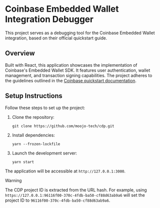 # Coinbase Embedded Wallet Integration Debugger

This project serves as a debugging tool for the Coinbase Embedded Wallet integration, based on their official quickstart guide.

## Overview

Built with React, this application showcases the implementation of Coinbase's Embedded Wallet SDK. It features user authentication, wallet management, and transaction signing capabilities. The project adheres to the guidelines outlined in the [Coinbase quickstart documentation](https://docs.cdp.coinbase.com/embedded-wallets/docs/quickstart).

## Setup Instructions

Follow these steps to set up the project:

1. Clone the repository:
   ```
   git clone https://github.com/moojo-tech/cdp.git
   ```

2. Install dependencies:
   ```
   yarn --frozen-lockfile
   ```

3. Launch the development server:
   ```
   yarn start
   ```

The application will be accessible at `http://127.0.0.1:3000`.

> [!WARNING]
> The CDP project ID is extracted from the URL hash. For example, using `https://127.0.0.1:96116f00-370c-4fdb-ba50-cf88d63ab9a6` will set the project ID to `96116f00-370c-4fdb-ba50-cf88d63ab9a6`.

